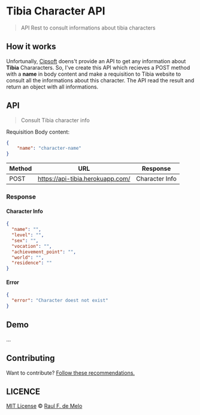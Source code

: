 # Tibia Character API
> API Rest to consult informations about tibia characters

## How it works
Unfortunally, [Cipsoft](https://www.cipsoft.com/index.php/en/) doens't provide an API to get any information about **Tibia** Chararacters. So, I've create this API which recieves a POST method with a **name** in body content and make a requisition to Tibia website to consult all the informations about this character. The API read the result and return an object with all informations.

## API

> Consult Tibia character info

Requisition Body content:
```json
{
    "name": "character-name"
}
```

|   Method         |       URL                               |     Response          |
|   ---            |                       ---               |         ---           |
|   POST           |   https://api-tibia.herokuapp.com/     |     Character Info    |


### Response

#### Character Info
```json
{
  "name": "",
  "level": "",
  "sex": "",
  "vocation": "",
  "achievement_point": "",
  "world": "",
  "residence": ""
}
```
#### Error
```json
{
  "error": "Character doest not exist"
}
```

## Demo
...

## Contributing
Want to contribute? [Follow these recommendations.](https://github.com/raulfdm/tibia-api/blob/master/CONTRIBUTING.md)

## LICENCE
[MIT License](https://github.com/raulfdm/tibia-api/blob/master/LICENSE) © [Raul F. de Melo](https://rauldemelo.com.br/)